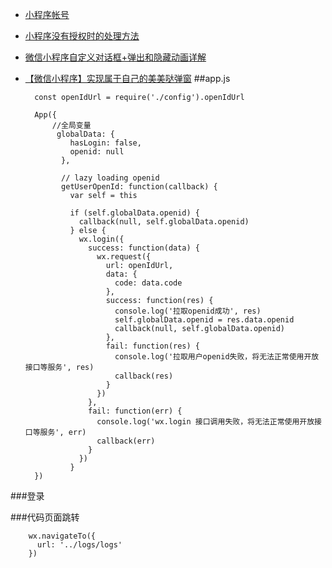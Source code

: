 * [小程序帐号](https://mp.weixin.qq.com/wxopen/initprofile?action=home&lang=zh_CN&token=837925189)

* [小程序没有授权时的处理方法](http://blog.csdn.net/a49220824/article/details/73662360)
* [微信小程序自定义对话框+弹出和隐藏动画详解](http://blog.csdn.net/pcaxb/article/details/56276180)
* [【微信小程序】实现属于自己的美美哒弹窗](http://blog.csdn.net/m549393829/article/details/77996153)
##app.js
	
		const openIdUrl = require('./config').openIdUrl
		
		App({
			//全局变量
			 globalData: {
			    hasLogin: false,
			    openid: null
			  },
			
			  // lazy loading openid
			  getUserOpenId: function(callback) {
			    var self = this
			
			    if (self.globalData.openid) {
			      callback(null, self.globalData.openid)
			    } else {
			      wx.login({
			        success: function(data) {
			          wx.request({
			            url: openIdUrl,
			            data: {
			              code: data.code
			            },
			            success: function(res) {
			              console.log('拉取openid成功', res)
			              self.globalData.openid = res.data.openid
			              callback(null, self.globalData.openid)
			            },
			            fail: function(res) {
			              console.log('拉取用户openid失败，将无法正常使用开放接口等服务', res)
			              callback(res)
			            }
			          })
			        },
			        fail: function(err) {
			          console.log('wx.login 接口调用失败，将无法正常使用开放接口等服务', err)
			          callback(err)
			        }
			      })
			    }
		})

###登录

###代码页面跳转
		
		wx.navigateTo({
	      url: '../logs/logs'
	    })

